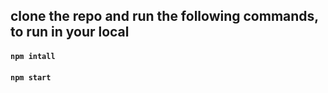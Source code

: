 ## clone the repo and run the following commands, to run in your local
#### `npm intall`
#### `npm start`
